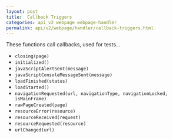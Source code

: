 ```yaml
---
layout: post
title:  Callback Triggers
categories: api_v2 webpage webpage-handler
permalink: api/v2/webpage/handler/callback-triggers.html
---
```


These functions call callbacks, used for tests...

* `closing(page)`
* `initialized()`
* `javaScriptAlertSent(message)`
* `javaScriptConsoleMessageSent(message)`
* `loadFinished(status)`
* `loadStarted()`
* `navigationRequested(url, navigationType, navigationLocked, isMainFrame)`
* `rawPageCreated(page)`
* `resourceError(resource)`
* `resourceReceived(request)`
* `resourceRequested(resource)`
* `urlChanged(url)`

